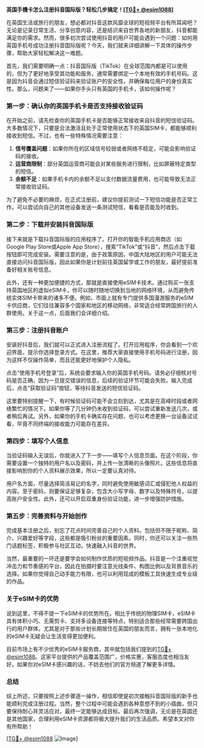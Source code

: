 **英国手機卡怎么注册抖音国际版？轻松几步搞定！[[TG💪+ @esim1088](https://t.me/s/esim1088)]**

在英国生活或旅行的朋友，想必都对抖音这款风靡全球的短视频平台有所耳闻吧？无论是记录日常生活、分享创意内容，还是结识来自世界各地的新朋友，抖音都能满足你的需求。然而，很多初次尝试使用抖音的用户可能会遇到一个问题：如何用英国手机号成功注册抖音国际版呢？今天，我们就来详细讲解一下具体的操作步骤，帮助大家轻松解决这一难题。

首先，我们需要明确一点：抖音国际版（TikTok）在全球范围内都是可以使用的，但为了更好地享受其功能和服务，通常需要绑定一个本地有效的手机号码。这是因为抖音会通过短信验证码来验证账户的安全性，并确保每位用户的身份真实性。那么，问题来了——如果你手头只有英国的手机卡，该如何操作呢？

### **第一步：确认你的英国手机卡是否支持接收验证码**
在开始之前，请先检查你的英国手机卡是否能够正常接收来自抖音的短信验证码。大多数情况下，只要是合法激活且处于正常使用状态下的英国SIM卡，都能够顺利接收到短信。不过，也有一些特殊情况需要注意：

1. **信号覆盖问题**：如果你所在的区域信号较弱或者网络不稳定，可能会影响验证码的接收。
2. **运营商限制**：部分英国运营商可能会对某些服务进行限制，比如屏蔽特定类型的短信。
3. **余额不足**：如果手机卡内的余额不足以支付数据流量费用，也可能导致无法正常接收验证码。

为了避免不必要的麻烦，在正式注册前，建议你提前测试一下短信功能是否正常工作。可以尝试向自己的其他设备发送一条测试短信，看看是否能及时收到。

### **第二步：下载并安装抖音国际版**
接下来就是下载抖音国际版的应用程序了。打开你的智能手机应用商店（如Google Play Store或Apple App Store），搜索“TikTok”或“抖音”，然后点击下载按钮即可完成安装。需要注意的是，由于政策原因，中国大陆地区的用户可能无法直接访问抖音国际版，因此如果你是计划前往英国留学或工作的朋友，最好提前准备好相关账号信息。

此外，还有一种更加便捷的方式，那就是直接使用eSIM卡技术。通过购买一张支持英国地区的虚拟eSIM卡，你可以随时随地切换到当地的网络环境，从而避免传统实体SIM卡带来的诸多不便。例如，市面上就有专门提供多国漫游服务的eSIM卡供应商，它们往往兼容多个国家和地区的移动网络，非常适合经常跨国旅行的人群使用。关于这一点，后面我们会详细介绍。

### **第三步：注册抖音账户**
安装好抖音后，我们就可以正式进入注册流程了。打开应用程序，你会看到一个欢迎界面，提示你选择登录方式。在这里，推荐大家直接使用手机号码进行注册，因为这样不仅操作简单，而且还能更好地保护个人隐私。

点击“使用手机号登录”后，系统会要求输入你的英国手机号码。请务必仔细核对号码是否正确，因为一旦提交错误的信息，后续的验证环节可能会失败。输入完成后，点击“获取验证码”按钮，等待抖音发送的短信验证码。

这里要特别提醒一下，有时候验证码可能不会立刻到达，尤其是在高峰时段或者网络繁忙的情况下。如果你等了几分钟仍未收到验证码，可以尝试重新发送几次，或者稍后再试。另外，如果你的手机卡确实存在问题，也可以考虑更换一台设备试试看，毕竟不同终端的接收能力可能存在差异。

### **第四步：填写个人信息**
当验证码输入无误后，你就进入了下一步——填写个人信息页面。在这个阶段，你需要设置一个独特的用户名以及密码，并上传一张清晰的头像照片。这些信息将直接影响到你的个人资料展示效果，所以一定要认真对待。

用户名方面，尽量选择简洁易记的名字，同时避免使用敏感词汇或侵犯他人权益的内容。至于密码，则要保证足够复杂，包含大小写字母、数字以及特殊符号，以提高账户安全性。此外，还可以开启双重身份验证功能，进一步增强防护措施。

### **第五步：完善资料与开始创作**
完成基本注册之后，别忘了花点时间完善自己的个人资料。包括但不限于昵称、简介、兴趣爱好等字段，这些都是吸引粉丝的重要因素。同时，你还可以关注一些热门话题标签，积极参与社区互动，快速融入抖音的世界。

当然，最重要的一环还是要学会如何制作优质的短视频作品。抖音是一个注重视觉冲击力和节奏感的平台，因此在拍摄时要注意光线条件、构图比例以及背景音乐的选择。如果你觉得自己动手能力有限，也可以利用现成的模板工具快速生成专业级的作品。

### **关于eSIM卡的优势**
说到这里，不得不提一下eSIM卡的优势所在。相比于传统的物理SIM卡，eSIM卡具有体积小巧、无需剪卡、支持多设备连接等特点，特别适合那些经常需要跨国出行的用户群体。尤其是对于那些计划长期居住在英国的朋友而言，拥有一张本地化的eSIM卡无疑会让生活变得更加便利。

目前市场上有不少优秀的eSIM卡服务商，其中就包括我们提到的[TG💪+ @esim1088](https://t.me/s/esim1088)。这家平台提供的产品覆盖范围广，价格实惠，客服态度也相当友好。如果你对eSIM卡感兴趣的话，不妨去他们的官方频道了解更多详情。

### **总结**
综上所述，只要按照上述步骤逐一操作，相信即使是初次接触抖音国际版的新手也能顺利完成注册过程。当然，整个过程中可能会遇到各种意想不到的小插曲，但只要保持耐心并灵活应对，最终一定能够达成目标。最后再次强调，无论是在英国还是其他国家，合理利用eSIM卡资源都将极大提升我们的生活品质。希望本文对你有所帮助！

[[TG💪+ @esim1088](https://t.me/s/esim1088) ![Image](https://i.postimg.cc/4NQfJmqS/Snipaste-2025-05-13-00-14-12.png)]